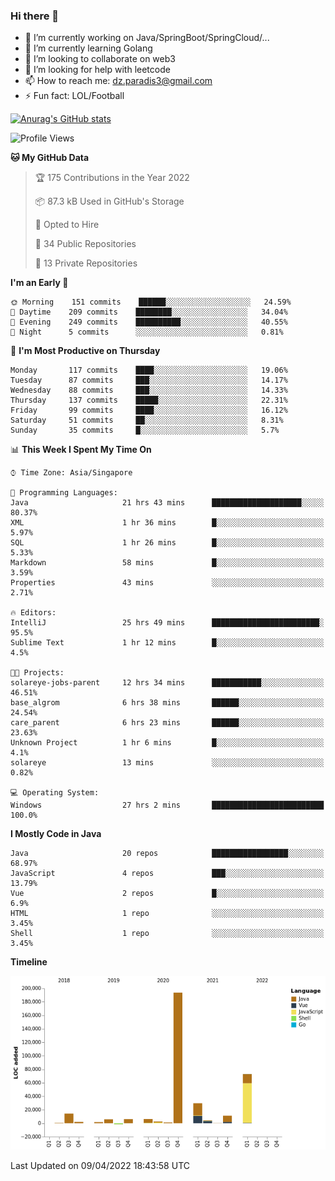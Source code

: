 ### Hi there 👋

- 🔭 I’m currently working on Java/SpringBoot/SpringCloud/...
- 🌱 I’m currently learning Golang
- 👯 I’m looking to collaborate on web3
- 🤔 I’m looking for help with leetcode
- 📫 How to reach me: dz.paradis3@gmail.com
- ⚡ Fun fact: LOL/Football

[![Anurag's GitHub stats](https://github-readme-stats.vercel.app/api?username=xiumu2017&show_icons=true&theme=radical)](https://github.com/anuraghazra/github-readme-stats)

<!--
**xiumu2017/xiumu2017** is a ✨ _special_ ✨ repository because its `README.md` (this file) appears on your GitHub profile.

Here are some ideas to get you started:

- 🔭 I’m currently working on ...
- 🌱 I’m currently learning ...
- 👯 I’m looking to collaborate on ...
- 🤔 I’m looking for help with ...
- 💬 Ask me about ...
- 📫 How to reach me: ...
- 😄 Pronouns: ...
- ⚡ Fun fact: ...
-->

<!--START_SECTION:waka-->
![Profile Views](http://img.shields.io/badge/Profile%20Views-0-blue)

**🐱 My GitHub Data** 

> 🏆 175 Contributions in the Year 2022
 > 
> 📦 87.3 kB Used in GitHub's Storage 
 > 
> 💼 Opted to Hire
 > 
> 📜 34 Public Repositories 
 > 
> 🔑 13 Private Repositories  
 > 
**I'm an Early 🐤** 

```text
🌞 Morning    151 commits    ██████░░░░░░░░░░░░░░░░░░░   24.59% 
🌆 Daytime    209 commits    ████████░░░░░░░░░░░░░░░░░   34.04% 
🌃 Evening    249 commits    ██████████░░░░░░░░░░░░░░░   40.55% 
🌙 Night      5 commits      ░░░░░░░░░░░░░░░░░░░░░░░░░   0.81%

```
📅 **I'm Most Productive on Thursday** 

```text
Monday       117 commits    ████░░░░░░░░░░░░░░░░░░░░░   19.06% 
Tuesday      87 commits     ███░░░░░░░░░░░░░░░░░░░░░░   14.17% 
Wednesday    88 commits     ███░░░░░░░░░░░░░░░░░░░░░░   14.33% 
Thursday     137 commits    █████░░░░░░░░░░░░░░░░░░░░   22.31% 
Friday       99 commits     ████░░░░░░░░░░░░░░░░░░░░░   16.12% 
Saturday     51 commits     ██░░░░░░░░░░░░░░░░░░░░░░░   8.31% 
Sunday       35 commits     █░░░░░░░░░░░░░░░░░░░░░░░░   5.7%

```


📊 **This Week I Spent My Time On** 

```text
⌚︎ Time Zone: Asia/Singapore

💬 Programming Languages: 
Java                     21 hrs 43 mins      ████████████████████░░░░░   80.37% 
XML                      1 hr 36 mins        █░░░░░░░░░░░░░░░░░░░░░░░░   5.97% 
SQL                      1 hr 26 mins        █░░░░░░░░░░░░░░░░░░░░░░░░   5.33% 
Markdown                 58 mins             █░░░░░░░░░░░░░░░░░░░░░░░░   3.59% 
Properties               43 mins             ░░░░░░░░░░░░░░░░░░░░░░░░░   2.71%

🔥 Editors: 
IntelliJ                 25 hrs 49 mins      ████████████████████████░   95.5% 
Sublime Text             1 hr 12 mins        █░░░░░░░░░░░░░░░░░░░░░░░░   4.5%

🐱‍💻 Projects: 
solareye-jobs-parent     12 hrs 34 mins      ███████████░░░░░░░░░░░░░░   46.51% 
base_algrom              6 hrs 38 mins       ██████░░░░░░░░░░░░░░░░░░░   24.54% 
care_parent              6 hrs 23 mins       ██████░░░░░░░░░░░░░░░░░░░   23.63% 
Unknown Project          1 hr 6 mins         █░░░░░░░░░░░░░░░░░░░░░░░░   4.1% 
solareye                 13 mins             ░░░░░░░░░░░░░░░░░░░░░░░░░   0.82%

💻 Operating System: 
Windows                  27 hrs 2 mins       █████████████████████████   100.0%

```

**I Mostly Code in Java** 

```text
Java                     20 repos            █████████████████░░░░░░░░   68.97% 
JavaScript               4 repos             ███░░░░░░░░░░░░░░░░░░░░░░   13.79% 
Vue                      2 repos             █░░░░░░░░░░░░░░░░░░░░░░░░   6.9% 
HTML                     1 repo              ░░░░░░░░░░░░░░░░░░░░░░░░░   3.45% 
Shell                    1 repo              ░░░░░░░░░░░░░░░░░░░░░░░░░   3.45%

```


**Timeline**

![Chart not found](https://raw.githubusercontent.com/xiumu2017/xiumu2017/main/charts/bar_graph.png) 


 Last Updated on 09/04/2022 18:43:58 UTC
<!--END_SECTION:waka-->
